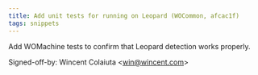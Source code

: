 ```yaml
---
title: Add unit tests for running on Leopard (WOCommon, afcac1f)
tags: snippets
---
```


Add WOMachine tests to confirm that Leopard detection works properly.

Signed-off-by: Wincent Colaiuta &lt;win@wincent.com&gt;

